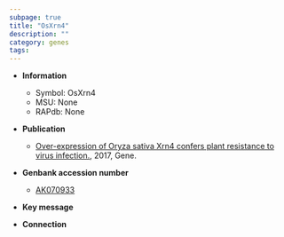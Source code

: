 ```yaml
---
subpage: true
title: "OsXrn4"
description: ""
category: genes
tags: 
---
```


* **Information**  
    + Symbol: OsXrn4  
    + MSU: None  
    + RAPdb: None  

* **Publication**  
    + [Over-expression of Oryza sativa Xrn4 confers plant resistance to virus infection.](http://www.ncbi.nlm.nih.gov/pubmed?term=Over-expression+of+Oryza+sativa+Xrn4+confers+plant+resistance+to+virus+infection.%5BTitle%5D), 2017, Gene.

* **Genbank accession number**  
    + [AK070933](http://www.ncbi.nlm.nih.gov/nuccore/AK070933)

* **Key message**  

* **Connection**  



